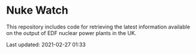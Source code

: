 # Nuke Watch

This repository includes code for retrieving the latest information available on the output of EDF nuclear power plants in the UK.

Last updated: 2021-02-27 01:33